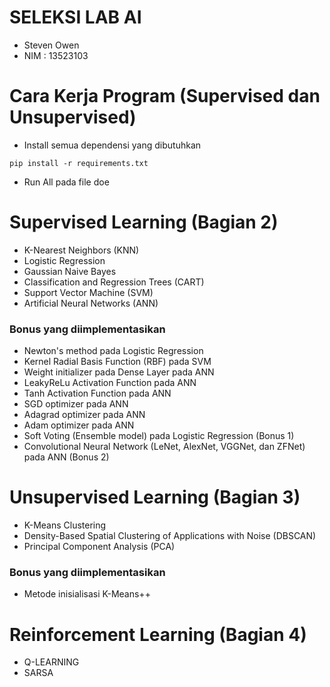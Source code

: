 # SELEKSI LAB AI 
-  Steven Owen
-  NIM : 13523103
# Cara Kerja Program (Supervised dan Unsupervised)
- Install semua dependensi yang dibutuhkan 
```
pip install -r requirements.txt
```
- Run All pada file doe

# Supervised Learning (Bagian 2)
- K-Nearest Neighbors (KNN)
- Logistic Regression
- Gaussian Naive Bayes
- Classification and Regression Trees (CART)
- Support Vector Machine (SVM)
- Artificial Neural Networks (ANN)
### Bonus yang diimplementasikan
- Newton's method pada Logistic Regression
- Kernel Radial Basis Function (RBF) pada SVM
- Weight initializer pada Dense Layer pada ANN
- LeakyReLu Activation Function pada ANN
- Tanh Activation Function pada ANN
- SGD optimizer pada ANN
- Adagrad optimizer pada ANN
- Adam optimizer pada ANN
- Soft Voting (Ensemble model) pada Logistic Regression (Bonus 1)
- Convolutional Neural Network (LeNet, AlexNet, VGGNet, dan ZFNet) pada ANN (Bonus 2)

# Unsupervised Learning (Bagian 3)
- K-Means Clustering
- Density-Based Spatial Clustering of Applications with Noise (DBSCAN)
- Principal Component Analysis (PCA)

### Bonus yang diimplementasikan
- Metode inisialisasi K-Means++

# Reinforcement Learning (Bagian 4)
- Q-LEARNING
- SARSA
